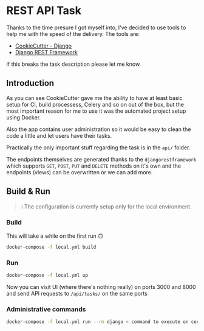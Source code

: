 # REST API Task

Thanks to the time presure I got myself into, I've decided to use tools to help me with the speed of the delivery. The tools are:

- [CookieCutter - Django](https://github.com/pydanny/cookiecutter-django)
- [Django REST Framework](https://www.django-rest-framework.org/)

If this breaks the task description please let me know.

## Introduction
As you can see CookieCutter gave me the ability to have at least basic setup for CI, build processess, Celery and so on out of the box, but the most important reason for me to use it was the automated project setup using Docker.

Also the app contains user administration so it would be easy to clean the code a little and let users have their tasks.

Practically the only important stuff regarding the task is in the `api/` folder.

The endpoints themselves are generated thanks to the `djangorestframework` which supports `GET`, `POST`, `PUT` and `DELETE` methods on it's own and the endpoints (views) can be overwritten or we can add more.

## Build & Run

> ℹ️ The configuration is currently setup only for the local environment.

### Build

This will take a while on the first run 🙃

```bash
docker-compose -f local.yml build
```

### Run

```bash
docker-compose -f local.yml up
```

Now you can visit UI (where there's nothing really) on ports 3000 and 8000 and send API requests to `/api/tasks/` on the same ports

### Administrative commands

```bash 
docker-compose -f local.yml run --rm django < command to execute on container eg: python manage.py createsuperuser>
```